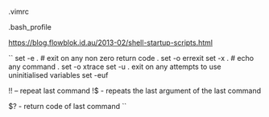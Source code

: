 .vimrc

.bash_profile

<https://blog.flowblok.id.au/2013-02/shell-startup-scripts.html>

``
set -e . # exit on any non zero return code .  set -o errexit
set -x . # echo any command . set -o xtrace
set -u . exit on any attempts to use uninitialised variables
set -euf

!! – repeat last command
!$ - repeats the last argument of the last command

$?  - return code of last command
``
